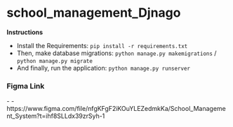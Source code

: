 # school_management_Djnago

**Instructions**
- Install the Requirements: `pip install -r requirements.txt`
- Then, make database migrations: `python manage.py makemigrations` / `python manage.py migrate`
- And finally, run the application: `python manage.py runserver`

<h3>Figma Link</h3>-
-https://www.figma.com/file/nfgKFgF2iKOuYLEZedmkKa/School_Management_System?t=ihf8SLLdx39zrSyh-1
